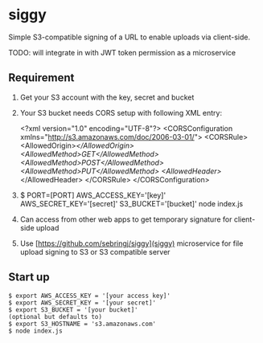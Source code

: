 # siggy

Simple S3-compatible signing of a URL to enable uploads via client-side.

TODO: will integrate in with JWT token permission as a microservice

## Requirement

1. Get your S3 account with the key, secret and bucket

2. Your S3 bucket needs CORS setup with following XML entry:


    &lt;?xml version="1.0" encoding="UTF-8"?&gt;
    &lt;CORSConfiguration xmlns="http://s3.amazonaws.com/doc/2006-03-01/"&gt;
      &lt;CORSRule&gt;
        &lt;AllowedOrigin&gt;*&lt;/AllowedOrigin&gt;
        &lt;AllowedMethod&gt;GET&lt;/AllowedMethod&gt;
        &lt;AllowedMethod&gt;POST&lt;/AllowedMethod&gt;
        &lt;AllowedMethod&gt;PUT&lt;/AllowedMethod&gt;
        &lt;AllowedHeader&gt;*&lt;/AllowedHeader&gt;
      &lt;/CORSRule&gt;
    &lt;/CORSConfiguration&gt;

3. $ PORT=[PORT] AWS_ACCESS_KEY='[key]' AWS_SECRET_KEY='[secret]' S3_BUCKET='[bucket]' node index.js

4. Can access from other web apps to get temporary signature for client-side upload

5. Use [https://github.com/sebringj/siggy](siggy)  microservice for file upload signing to S3 or S3 compatible server

## Start up

```
$ export AWS_ACCESS_KEY = '[your access key]'
$ export AWS_SECRET_KEY = '[your secret]'
$ export S3_BUCKET = '[your bucket]'
(optional but defaults to)
$ export S3_HOSTNAME = 's3.amazonaws.com'
$ node index.js
```
